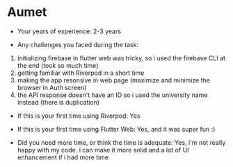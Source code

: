 # Aumet

- Your years of experience: 
  2-3 years

- Any challenges you faced during the task:
1. initializing firebase in flutter web was tricky, so i used the firebase CLI at the end (took so much time)
2. getting familiar with Riverpod in a short time 
3. making the app resonsive in web page (maximize and minimize the browser in Auth screen)
4. the API response doesn't have an ID so i used the university name instead (there is duplication)

- If this is your first time using Riverpod:
  Yes

- If this is your first time using Flutter Web:
  Yes, and it was super fun :)

- Did you need more time, or think the time is adequate:
Yes, i'm not really happy with my code. i can make it more solid and a lot of UI enhancement if i had more time